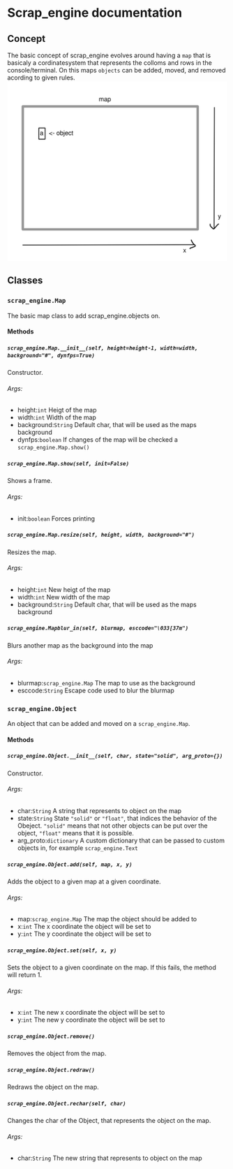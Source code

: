 # Scrap_engine documentation

## Concept
The basic concept of scrap_engine evolves around having a ```map``` that is basicaly a cordinatesystem that represents the colloms and rows in the console/terminal.
On this maps ```objects``` can be added, moved, and removed acording to given rules.
![example](../pics/example1.jpg)
## Classes
### ```scrap_engine.Map```
The basic map class to add scrap_engine.objects on.
#### Methods
##### ```scrap_engine.Map.__init__(self, height=height-1, width=width, background="#", dynfps=True)```
Constructor.
###### Args:
- height:```int``` Heigt of the map
- width:```int``` Width of the map
- background:```String``` Default char, that will be used as the maps background
- dynfps:```boolean``` If changes of the map will be checked a ```scrap_engine.Map.show()```

##### ```scrap_engine.Map.show(self, init=False)```
Shows a frame.
###### Args:
- init:```boolean``` Forces printing

##### ```scrap_engine.Map.resize(self, height, width, background="#")```
Resizes the map.
###### Args:
- height:```int``` New heigt of the map
- width:```int``` New width of the map
- background:```String``` Default char, that will be used as the maps background

##### ```scrap_engine.Mapblur_in(self, blurmap, esccode="\033[37m")```
Blurs another map as the background into the map
###### Args:
- blurmap:```scrap_engine.Map``` The map to use as the background
- esccode:```String``` Escape code used to blur the blurmap


### ```scrap_engine.Object```
An object that can be added and moved on a ```scrap_engine.Map```.
#### Methods
##### ```scrap_engine.Object.__init__(self, char, state="solid", arg_proto={})```
Constructor.
###### Args:
- char:```String``` A string that represents to object on the map
- state:```String``` State ```"solid"``` or ```"float"```, that indices the behavior of the Obeject. ```"solid"``` means that not other objects can be put over the object, ```"float"``` means that it is possible.
- arg_proto:```dictionary``` A custom dictionary that can be passed to custom objects in, for example ```scrap_engine.Text```

##### ```scrap_engine.Object.add(self, map, x, y)```
Adds the object to a given map at a given coordinate.
###### Args:
- map:```scrap_engine.Map``` The map the object should be added to
- x:```int``` The x coordinate the object will be set to
- y:```int``` The y coordinate the object will be set to

##### ```scrap_engine.Object.set(self, x, y)```
Sets the object to a given coordinate on the map.
If this fails, the method will return 1.
###### Args:
- x:```int``` The new x coordinate the object will be set to
- y:```int``` The new y coordinate the object will be set to

##### ```scrap_engine.Object.remove()```
Removes the object from the map.

##### ```scrap_engine.Object.redraw()```
Redraws the object on the map.

##### ```scrap_engine.Object.rechar(self, char)```
Changes the char of the Object, that represents the object on the map.
###### Args:
- char:```String``` The new string that represents to object on the map
